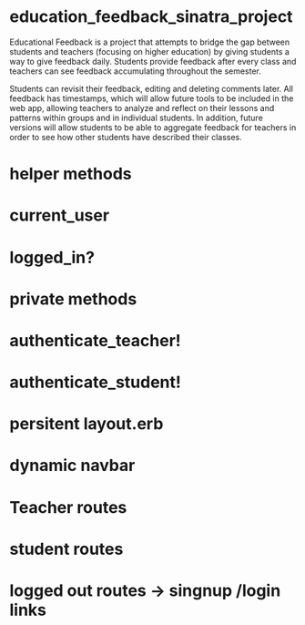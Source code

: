 # education_feedback_sinatra_project

Educational Feedback is a project that attempts to bridge the gap between students and teachers (focusing on higher education) by giving students a way to give feedback daily. Students provide feedback after every class and teachers can see feedback accumulating throughout the semester.

Students can revisit their feedback, editing and deleting comments later.
All feedback has timestamps, which will allow future tools to be included in the web app, allowing teachers to analyze and reflect on their lessons and patterns within groups and in individual students.
In addition, future versions will allow students to be able to aggregate feedback for teachers in order to see how other students have described their classes.


# helper methods

# current_user
# logged_in?

# private methods

# authenticate_teacher!
# authenticate_student!

# persitent layout.erb
# dynamic navbar
# Teacher routes
# student routes
# logged out routes -> singnup /login links
